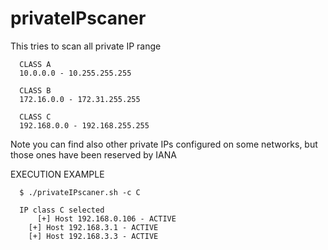 # privateIPscaner
This tries to scan all private IP range

```
  CLASS A 
  10.0.0.0 - 10.255.255.255

  CLASS B 
  172.16.0.0 - 172.31.255.255

  CLASS C 
  192.168.0.0 - 192.168.255.255
```
Note you can find also other private IPs configured on some networks, but those ones have been reserved by IANA



EXECUTION EXAMPLE

```
  $ ./privateIPscaner.sh -c C
  
  IP class C selected
	  [+] Host 192.168.0.106 - ACTIVE
    [+] Host 192.168.3.1 - ACTIVE
    [+] Host 192.168.3.3 - ACTIVE
```
